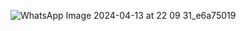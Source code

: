 ![WhatsApp Image 2024-04-13 at 22 09 31_e6a75019](https://github.com/Adityaraj05/LeetCode/assets/118068294/de966d46-ac69-42c6-9096-143e0b4b6df6)
